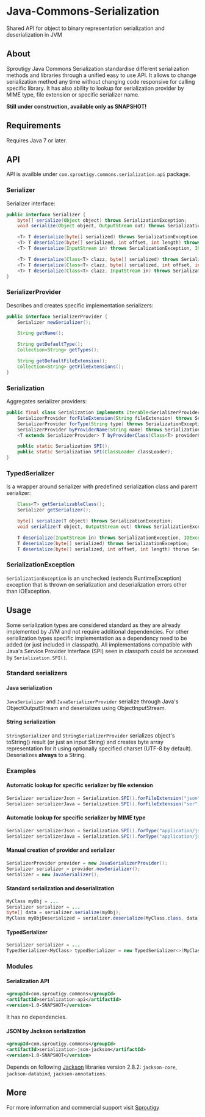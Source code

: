 # Java-Commons-Serialization
Shared API for object to binary representation serialization and deserialization in JVM

## About
Sproutigy Java Commons Serialization standardise different serialization methods and libraries through a unified easy to use API. It allows to change serialization method any time without changing code responsive for calling specific library. It has also ability to lookup for serialization provider by MIME type, file extension or specific serializer name.

**Still under construction, available only as SNAPSHOT!**

## Requirements
Requires Java 7 or later.

## API
API is availble under `com.sproutigy.commons.serialization.api` package.

### Serializer
Serializer interface:
```java
public interface Serializer {
    byte[] serialize(Object object) throws SerializationException;
    void serialize(Object object, OutputStream out) throws SerializationException, IOException;

    <T> T deserialize(byte[] serialized) throws SerializationException;
    <T> T deserialize(byte[] serialized, int offset, int length) throws SerializationException;
    <T> T deserialize(InputStream in) throws SerializationException, IOException;

    <T> T deserialize(Class<T> clazz, byte[] serialized) throws SerializationException, IOException;
    <T> T deserialize(Class<T> clazz, byte[] serialized, int offset, int length) throws SerializationException;
    <T> T deserialize(Class<T> clazz, InputStream in) throws SerializationException, IOException;
}
```

### SerializerProvider
Describes and creates specific implementation serializers:
```java
public interface SerializerProvider {
    Serializer newSerializer();

    String getName();

    String getDefaultType();
    Collection<String> getTypes();

    String getDefaultFileExtension();
    Collection<String> getFileExtensions();
}
```

### Serialization
Aggregates serializer providers:

```java
public final class Serialization implements Iterable<SerializerProvider> {
    SerializerProvider forFileExtension(String fileExtension) throws SerializationException;
    SerializerProvider forType(String type) throws SerializationException;
    SerializerProvider byProviderName(String name) throws SerializationException;
    <T extends SerializerProvider> T byProviderClass(Class<T> providerClass) throws SerializationException;

    public static Serialization SPI();
    public static Serialization SPI(ClassLoader classLoader);
}
```

### TypedSerializer<T>
Is a wrapper around serializer with predefined serialization class and parent serializer:
```java
    Class<T> getSerializableClass();
    Serializer getSerializer();

    byte[] serialize(T object) throws SerializationException;
    void serialize(T object, OutputStream out) throws SerializationException, IOException;

    T deserialize(InputStream in) throws SerializationException, IOException;
    T deserialize(byte[] serialized) throws SerializationException;
    T deserialize(byte[] serialized, int offset, int length) thorws SerializationException;
```

### SerializationException
`SerializationException` is an unchecked (extends RuntimeException) exception that is thrown on serialization and deserialization errors other than IOException.


## Usage

Some serialization types are considered standard as they are already implemented by JVM and not require additional dependencies.
For other serialization types specific implementation as a dependency need to be added (or just included in classpath).
All implementations compatible with Java's Service Provider Interface (SPI) seen in classpath could be accessed by `Serialization.SPI()`.

### Standard serializers

#### Java serialization
`JavaSerializer` and `JavaSerializerProvider` serialize through Java's ObjectOutputStream and deserializes using ObjectInputStream.

#### String serialization
`StringSerializer` and `StringSerializerProvider` serializes object's toString() result (or just an input String) and creates byte array representation for it using optionally specified charset (UTF-8 by default). Deserializes **always** to a String.


### Examples

#### Automatic lookup for specific serializer by file extension
```java
Serializer serializerJson = Serialization.SPI().forFileExtension("json").newSerializer();
Serializer serializerJava = Serialization.SPI().forFileExtension("ser").newSerializer();
```

#### Automatic lookup for specific serializer by MIME type
```java
Serializer serializerJson = Serialization.SPI().forType("application/json").newSerializer();
Serializer serializerJava = Serialization.SPI().forType("application/java-serialized-object").newSerializer();
```

#### Manual creation of provider and serializer
```java
SerializerProvider provider = new JavaSerializerProvider();
Serializer serializer = provider.newSerializer();
serializer = new JavaSerializer();
```

#### Standard serialization and deserialization
```java
MyClass myObj = ...
Serializer serializer = ...
byte[] data = serializer.serialize(myObj);
MyClass myObjDeserialized = serializer.deserialize(MyClass.class, data);
```

#### TypedSerializer
```java
Serializer serializer = ...
TypedSerializer<MyClass> typedSerializer = new TypedSerializer<>(MyClass.class, serializer);
```

### Modules

#### Serialization API
```xml
<groupId>com.sproutigy.commons</groupId>
<artifactId>serialization-api</artifactId>
<version>1.0-SNAPSHOT</version>
```
It has no dependencies.

#### JSON by Jackson serialization
```xml
<groupId>com.sproutigy.commons</groupId>
<artifactId>serialization-json-jackson</artifactId>
<version>1.0-SNAPSHOT</version>
```

Depends on following [Jackson](https://github.com/FasterXML/jackson-core) libraries version 2.8.2: `jackson-core`, `jackson-databind`, `jackson-annotations`.

## More
For more information and commercial support visit [Sproutigy](http://www.sproutigy.com/opensource)
